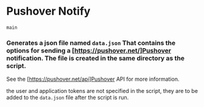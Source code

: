 # Pushover Notify
`main` 
### Generates a json file named `data.json` That contains the options for sending a [https://pushover.net/]Pushover notification. The file is created in the same directory as the script.

See the [https://pushover.net/api]Pushover API for more information.


the user and application tokens are not specified in the script, they are to be added to the `data.json` file after the script is run. 
